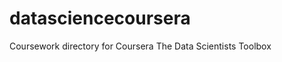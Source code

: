datasciencecoursera
===================

Coursework directory for Coursera The Data Scientists Toolbox
